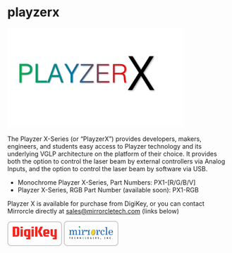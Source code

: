 # playzerx 

<img src="docs/_static/playzerx_logo.png" alt="PlayzerX Logo" width="400"/>


The Playzer X-Series (or “PlayzerX”) provides developers, makers, engineers,
and students easy access to Playzer technology and its underlying VGLP
architecture on the platform of their choice. It provides both the option to
control the laser beam by external controllers via Analog Inputs, and the option
to control the laser beam by software via USB.

- Monochrome Playzer X-Series, Part Numbers: PX1-[R/G/B/V]
- Playzer X-Series, RGB Part Number (available soon): PX1-RGB


Playzer X is available for purchase from DigiKey, or you can contact Mirrorcle directly at sales@mirrorcletech.com (links below)

<a href="https://www.digikey.com/en/products/filter/evaluation-and-demonstration-boards-and-kits/787?s=N4IgjCBcpmAMVQGMoDMCGAbAzgUwDQgD2UA2iAGwAscVArAgLqEAOALlCAMpsBOAlgDsA5iAC%2BhALQRoIFJAw4CxMiABMVAOx0QjMfqA" target="_blank" style="display: inline-block; padding: 10px; border: 2px solid #ccc; border-radius: 8px; transition: all 0.3s ease;">
  <img src="docs/_static/digikey_logo.png" alt="Digi-Key Logo" width="100"/>
</a>


<a href="https://www.mirrorcletech.com/wp/contact/" target="_blank" style="display: inline-block; padding: 10px; border: 2px solid #ccc; border-radius: 8px; transition: all 0.3s ease;">
  <img src="docs/_static/mirrorcle_logo.png" alt="Mirrorcle Logo" width="100"/>
</a>

